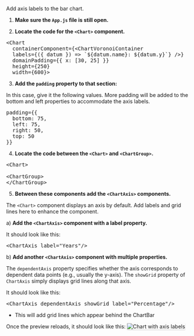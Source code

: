 Add axis labels to the bar chart.

1) <strong>Make sure the `App.js` file is still open.</strong>

2) <strong>Locate the code for the `<Chart>` component.</strong>

<pre class="file">
&lt;Chart
  containerComponent={&lt;ChartVoronoiContainer
  labels={({ datum }) =&gt; `${datum.name}: ${datum.y}`} /&gt;}
  domainPadding={{ x: [30, 25] }}
  height={250}
  width={600}&gt;
</pre>

3) <strong>Add the `padding` property to that section:</strong>

In this case, give it the following values. More padding will be added to the
bottom and left properties to accommodate the axis labels.

<pre class="file" data-target="clipboard">
padding={{
  bottom: 75,
  left: 75,
  right: 50,
  top: 50
}}
</pre>

4) <strong>Locate the code between the `<Chart>` and `<ChartGroup>`.</strong>

<pre class="file">
&lt;Chart&gt;

&lt;ChartGroup&gt;
&lt;/ChartGroup&gt;
</pre>

5) <strong>Between these components add the `<ChartAxis>` components.</strong>

The `<Chart>` component displays an axis by default. Add labels and grid lines
here to enhance the component.

a) <strong>Add the `<ChartAxis>` component with a label property.</strong>

It should look like this:

<pre class="file" data-target="clipboard">
&lt;ChartAxis label=&quot;Years&quot;/&gt;
</pre>

b) <strong>Add another `<ChartAxis>` component with multiple properties.</strong>

The `dependentAxis` property specifies whether the axis corresponds to
dependent data points (e.g., usually the y-axis).
The `showGrid` property of `ChartAxis` simply displays grid lines along that axis.

It should look like this:

<pre class="file" data-target="clipboard">
&lt;ChartAxis dependentAxis showGrid label=&quot;Percentage&quot;/&gt;
</pre>

- This will add grid lines which appear behind the ChartBar

Once the preview reloads, it should look like this:
<img src="bar-chart/assets/axis.png" alt="Chart with axis labels"
style="box-shadow: rgba(3, 3, 3, 0.2) 0px 1.25px 2.5px 0px;" />
